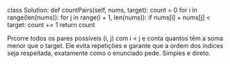 class Solution:
    def countPairs(self, nums, target):
        count = 0
        for i in range(len(nums)):
            for j in range(i + 1, len(nums)):
                if nums[i] + nums[j] < target:
                    count += 1
        return count


Prcorre todos os pares possíveis (i, j) com i < j e conta quantos têm a soma menor que o target. Ele evita repetições e garante que a ordem dos índices seja respeitada, exatamente como o enunciado pede. Simples e direto.
